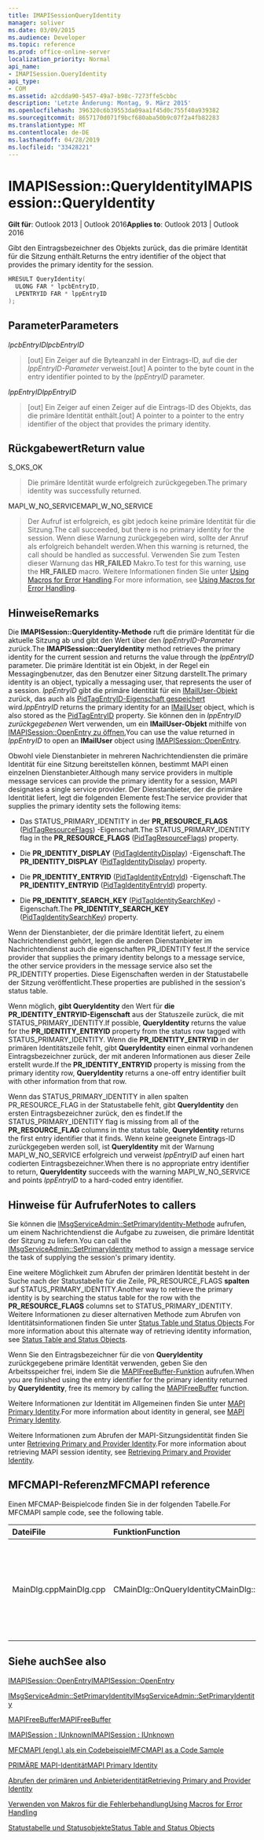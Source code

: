```yaml
---
title: IMAPISessionQueryIdentity
manager: soliver
ms.date: 03/09/2015
ms.audience: Developer
ms.topic: reference
ms.prod: office-online-server
localization_priority: Normal
api_name:
- IMAPISession.QueryIdentity
api_type:
- COM
ms.assetid: a2cdda90-5457-49a7-b98c-7273ffe5cbbc
description: 'Letzte Änderung: Montag, 9. März 2015'
ms.openlocfilehash: 396320c6b39553da09aa1f45d0c755f40a939382
ms.sourcegitcommit: 8657170d071f9bcf680aba50b9c07f2a4fb82283
ms.translationtype: MT
ms.contentlocale: de-DE
ms.lasthandoff: 04/28/2019
ms.locfileid: "33428221"
---
```

# <a name="imapisessionqueryidentity"></a><span data-ttu-id="f9c41-103">IMAPISession::QueryIdentity</span><span class="sxs-lookup"><span data-stu-id="f9c41-103">IMAPISession::QueryIdentity</span></span>

  
  
<span data-ttu-id="f9c41-104">**Gilt für**: Outlook 2013 | Outlook 2016</span><span class="sxs-lookup"><span data-stu-id="f9c41-104">**Applies to**: Outlook 2013 | Outlook 2016</span></span> 
  
<span data-ttu-id="f9c41-105">Gibt den Eintragsbezeichner des Objekts zurück, das die primäre Identität für die Sitzung enthält.</span><span class="sxs-lookup"><span data-stu-id="f9c41-105">Returns the entry identifier of the object that provides the primary identity for the session.</span></span>
  
```cpp
HRESULT QueryIdentity(
  ULONG FAR * lpcbEntryID,
  LPENTRYID FAR * lppEntryID
);
```

## <a name="parameters"></a><span data-ttu-id="f9c41-106">Parameter</span><span class="sxs-lookup"><span data-stu-id="f9c41-106">Parameters</span></span>

 <span data-ttu-id="f9c41-107">_lpcbEntryID_</span><span class="sxs-lookup"><span data-stu-id="f9c41-107">_lpcbEntryID_</span></span>
  
> <span data-ttu-id="f9c41-108">[out] Ein Zeiger auf die Byteanzahl in der Eintrags-ID, auf die der  _lppEntryID-Parameter_ verweist.</span><span class="sxs-lookup"><span data-stu-id="f9c41-108">[out] A pointer to the byte count in the entry identifier pointed to by the  _lppEntryID_ parameter.</span></span> 
    
 <span data-ttu-id="f9c41-109">_lppEntryID_</span><span class="sxs-lookup"><span data-stu-id="f9c41-109">_lppEntryID_</span></span>
  
> <span data-ttu-id="f9c41-110">[out] Ein Zeiger auf einen Zeiger auf die Eintrags-ID des Objekts, das die primäre Identität enthält.</span><span class="sxs-lookup"><span data-stu-id="f9c41-110">[out] A pointer to a pointer to the entry identifier of the object that provides the primary identity.</span></span>
    
## <a name="return-value"></a><span data-ttu-id="f9c41-111">Rückgabewert</span><span class="sxs-lookup"><span data-stu-id="f9c41-111">Return value</span></span>

<span data-ttu-id="f9c41-112">S_OK</span><span class="sxs-lookup"><span data-stu-id="f9c41-112">S_OK</span></span> 
  
> <span data-ttu-id="f9c41-113">Die primäre Identität wurde erfolgreich zurückgegeben.</span><span class="sxs-lookup"><span data-stu-id="f9c41-113">The primary identity was successfully returned.</span></span>
    
<span data-ttu-id="f9c41-114">MAPI_W_NO_SERVICE</span><span class="sxs-lookup"><span data-stu-id="f9c41-114">MAPI_W_NO_SERVICE</span></span> 
  
> <span data-ttu-id="f9c41-115">Der Aufruf ist erfolgreich, es gibt jedoch keine primäre Identität für die Sitzung.</span><span class="sxs-lookup"><span data-stu-id="f9c41-115">The call succeeded, but there is no primary identity for the session.</span></span> <span data-ttu-id="f9c41-116">Wenn diese Warnung zurückgegeben wird, sollte der Anruf als erfolgreich behandelt werden.</span><span class="sxs-lookup"><span data-stu-id="f9c41-116">When this warning is returned, the call should be handled as successful.</span></span> <span data-ttu-id="f9c41-117">Verwenden Sie zum Testen dieser Warnung das **HR_FAILED** Makro.</span><span class="sxs-lookup"><span data-stu-id="f9c41-117">To test for this warning, use the **HR_FAILED** macro.</span></span> <span data-ttu-id="f9c41-118">Weitere Informationen finden Sie unter [Using Macros for Error Handling](using-macros-for-error-handling.md).</span><span class="sxs-lookup"><span data-stu-id="f9c41-118">For more information, see [Using Macros for Error Handling](using-macros-for-error-handling.md).</span></span>
    
## <a name="remarks"></a><span data-ttu-id="f9c41-119">Hinweise</span><span class="sxs-lookup"><span data-stu-id="f9c41-119">Remarks</span></span>

<span data-ttu-id="f9c41-120">Die **IMAPISession::QueryIdentity-Methode** ruft die primäre Identität für die aktuelle Sitzung ab und gibt den Wert über den  _lppEntryID-Parameter_ zurück.</span><span class="sxs-lookup"><span data-stu-id="f9c41-120">The **IMAPISession::QueryIdentity** method retrieves the primary identity for the current session and returns the value through the  _lppEntryID_ parameter.</span></span> <span data-ttu-id="f9c41-121">Die primäre Identität ist ein Objekt, in der Regel ein Messagingbenutzer, das den Benutzer einer Sitzung darstellt.</span><span class="sxs-lookup"><span data-stu-id="f9c41-121">The primary identity is an object, typically a messaging user, that represents the user of a session.</span></span>  <span data-ttu-id="f9c41-122">_lppEntryID_ gibt die primäre Identität für ein [IMailUser-Objekt](imailuserimapiprop.md) zurück, das auch als [PidTagEntryID-Eigenschaft gespeichert](pidtagentryid-canonical-property.md) wird.</span><span class="sxs-lookup"><span data-stu-id="f9c41-122">_lppEntryID_ returns the primary identity for an [IMailUser](imailuserimapiprop.md) object, which is also stored as the [PidTagEntryID](pidtagentryid-canonical-property.md) property.</span></span> <span data-ttu-id="f9c41-123">Sie können den in _lppEntryID zurückgegebenen_ Wert verwenden, um ein **IMailUser-Objekt** mithilfe von [IMAPISession::OpenEntry zu öffnen.](imapisession-openentry.md)</span><span class="sxs-lookup"><span data-stu-id="f9c41-123">You can use the value returned in  _lppEntryID_ to open an **IMailUser** object using [IMAPISession::OpenEntry](imapisession-openentry.md).</span></span>
  
<span data-ttu-id="f9c41-124">Obwohl viele Dienstanbieter in mehreren Nachrichtendiensten die primäre Identität für eine Sitzung bereitstellen können, bestimmt MAPI einen einzelnen Dienstanbieter.</span><span class="sxs-lookup"><span data-stu-id="f9c41-124">Although many service providers in multiple message services can provide the primary identity for a session, MAPI designates a single service provider.</span></span> <span data-ttu-id="f9c41-125">Der Dienstanbieter, der die primäre Identität liefert, legt die folgenden Elemente fest:</span><span class="sxs-lookup"><span data-stu-id="f9c41-125">The service provider that supplies the primary identity sets the following items:</span></span>
  
- <span data-ttu-id="f9c41-126">Das STATUS_PRIMARY_IDENTITY in der **PR_RESOURCE_FLAGS** ([PidTagResourceFlags](pidtagresourceflags-canonical-property.md)) -Eigenschaft.</span><span class="sxs-lookup"><span data-stu-id="f9c41-126">The STATUS_PRIMARY_IDENTITY flag in the **PR_RESOURCE_FLAGS** ([PidTagResourceFlags](pidtagresourceflags-canonical-property.md)) property.</span></span>
    
- <span data-ttu-id="f9c41-127">Die **PR_IDENTITY_DISPLAY** ([PidTagIdentityDisplay](pidtagidentitydisplay-canonical-property.md)) -Eigenschaft.</span><span class="sxs-lookup"><span data-stu-id="f9c41-127">The **PR_IDENTITY_DISPLAY** ([PidTagIdentityDisplay](pidtagidentitydisplay-canonical-property.md)) property.</span></span>
    
- <span data-ttu-id="f9c41-128">Die **PR_IDENTITY_ENTRYID** ([PidTagIdentityEntryId](pidtagidentityentryid-canonical-property.md)) -Eigenschaft.</span><span class="sxs-lookup"><span data-stu-id="f9c41-128">The **PR_IDENTITY_ENTRYID** ([PidTagIdentityEntryId](pidtagidentityentryid-canonical-property.md)) property.</span></span>
    
- <span data-ttu-id="f9c41-129">Die **PR_IDENTITY_SEARCH_KEY** ([PidTagIdentitySearchKey](pidtagidentitysearchkey-canonical-property.md)) -Eigenschaft.</span><span class="sxs-lookup"><span data-stu-id="f9c41-129">The **PR_IDENTITY_SEARCH_KEY** ([PidTagIdentitySearchKey](pidtagidentitysearchkey-canonical-property.md)) property.</span></span>
    
<span data-ttu-id="f9c41-130">Wenn der Dienstanbieter, der die primäre Identität liefert, zu einem Nachrichtendienst gehört, legen die anderen Dienstanbieter im Nachrichtendienst auch die eigenschaften PR_IDENTITY fest.</span><span class="sxs-lookup"><span data-stu-id="f9c41-130">If the service provider that supplies the primary identity belongs to a message service, the other service providers in the message service also set the PR_IDENTITY properties.</span></span> <span data-ttu-id="f9c41-131">Diese Eigenschaften werden in der Statustabelle der Sitzung veröffentlicht.</span><span class="sxs-lookup"><span data-stu-id="f9c41-131">These properties are published in the session's status table.</span></span> 
  
<span data-ttu-id="f9c41-132">Wenn möglich, **gibt QueryIdentity** den Wert für **die PR_IDENTITY_ENTRYID-Eigenschaft** aus der Statuszeile zurück, die mit STATUS_PRIMARY_IDENTITY.</span><span class="sxs-lookup"><span data-stu-id="f9c41-132">If possible, **QueryIdentity** returns the value for the **PR_IDENTITY_ENTRYID** property from the status row tagged with STATUS_PRIMARY_IDENTITY.</span></span> <span data-ttu-id="f9c41-133">Wenn die **PR_IDENTITY_ENTRYID** in der primären Identitätszeile fehlt, gibt **QueryIdentity** einen einmal vorhandenen Eintragsbezeichner zurück, der mit anderen Informationen aus dieser Zeile erstellt wurde.</span><span class="sxs-lookup"><span data-stu-id="f9c41-133">If the **PR_IDENTITY_ENTRYID** property is missing from the primary identity row, **QueryIdentity** returns a one-off entry identifier built with other information from that row.</span></span> 
  
<span data-ttu-id="f9c41-134">Wenn das STATUS_PRIMARY_IDENTITY in allen spalten  PR_RESOURCE_FLAG in der Statustabelle fehlt, gibt **QueryIdentity** den ersten Eintragsbezeichner zurück, den es findet.</span><span class="sxs-lookup"><span data-stu-id="f9c41-134">If the STATUS_PRIMARY_IDENTITY flag is missing from all of the **PR_RESOURCE_FLAG** columns in the status table, **QueryIdentity** returns the first entry identifier that it finds.</span></span> <span data-ttu-id="f9c41-135">Wenn keine geeignete Eintrags-ID zurückgegeben werden soll, ist **QueryIdentity** mit der Warnung MAPI_W_NO_SERVICE erfolgreich und verweist  _lppEntryID_ auf einen hart codierten Eintragsbezeichner.</span><span class="sxs-lookup"><span data-stu-id="f9c41-135">When there is no appropriate entry identifier to return, **QueryIdentity** succeeds with the warning MAPI_W_NO_SERVICE and points  _lppEntryID_ to a hard-coded entry identifier.</span></span> 
  
## <a name="notes-to-callers"></a><span data-ttu-id="f9c41-136">Hinweise für Aufrufer</span><span class="sxs-lookup"><span data-stu-id="f9c41-136">Notes to callers</span></span>

<span data-ttu-id="f9c41-137">Sie können die [IMsgServiceAdmin::SetPrimaryIdentity-Methode](imsgserviceadmin-setprimaryidentity.md) aufrufen, um einem Nachrichtendienst die Aufgabe zu zuweisen, die primäre Identität der Sitzung zu liefern.</span><span class="sxs-lookup"><span data-stu-id="f9c41-137">You can call the [IMsgServiceAdmin::SetPrimaryIdentity](imsgserviceadmin-setprimaryidentity.md) method to assign a message service the task of supplying the session's primary identity.</span></span> 
  
<span data-ttu-id="f9c41-138">Eine weitere Möglichkeit zum Abrufen der primären Identität besteht in der Suche nach der Statustabelle für die Zeile, PR_RESOURCE_FLAGS **spalten** auf STATUS_PRIMARY_IDENTITY.</span><span class="sxs-lookup"><span data-stu-id="f9c41-138">Another way to retrieve the primary identity is by searching the status table for the row with the **PR_RESOURCE_FLAGS** columns set to STATUS_PRIMARY_IDENTITY.</span></span> <span data-ttu-id="f9c41-139">Weitere Informationen zu dieser alternativen Methode zum Abrufen von Identitätsinformationen finden Sie unter [Status Table und Status Objects](status-table-and-status-objects.md).</span><span class="sxs-lookup"><span data-stu-id="f9c41-139">For more information about this alternate way of retrieving identity information, see [Status Table and Status Objects](status-table-and-status-objects.md).</span></span>
  
<span data-ttu-id="f9c41-140">Wenn Sie den Eintragsbezeichner für die von **QueryIdentity** zurückgegebene primäre Identität verwenden, geben Sie den Arbeitsspeicher frei, indem Sie die [MAPIFreeBuffer-Funktion](mapifreebuffer.md) aufrufen.</span><span class="sxs-lookup"><span data-stu-id="f9c41-140">When you are finished using the entry identifier for the primary identity returned by **QueryIdentity**, free its memory by calling the [MAPIFreeBuffer](mapifreebuffer.md) function.</span></span> 
  
<span data-ttu-id="f9c41-141">Weitere Informationen zur Identität im Allgemeinen finden Sie unter [MAPI Primary Identity](mapi-primary-identity.md).</span><span class="sxs-lookup"><span data-stu-id="f9c41-141">For more information about identity in general, see [MAPI Primary Identity](mapi-primary-identity.md).</span></span> 
  
<span data-ttu-id="f9c41-142">Weitere Informationen zum Abrufen der MAPI-Sitzungsidentität finden Sie unter [Retrieving Primary and Provider Identity](retrieving-primary-and-provider-identity.md).</span><span class="sxs-lookup"><span data-stu-id="f9c41-142">For more information about retrieving MAPI session identity, see [Retrieving Primary and Provider Identity](retrieving-primary-and-provider-identity.md).</span></span> 
  
## <a name="mfcmapi-reference"></a><span data-ttu-id="f9c41-143">MFCMAPI-Referenz</span><span class="sxs-lookup"><span data-stu-id="f9c41-143">MFCMAPI reference</span></span>

<span data-ttu-id="f9c41-144">Einen MFCMAP-Beispielcode finden Sie in der folgenden Tabelle.</span><span class="sxs-lookup"><span data-stu-id="f9c41-144">For MFCMAPI sample code, see the following table.</span></span>
  
|<span data-ttu-id="f9c41-145">**Datei**</span><span class="sxs-lookup"><span data-stu-id="f9c41-145">**File**</span></span>|<span data-ttu-id="f9c41-146">**Funktion**</span><span class="sxs-lookup"><span data-stu-id="f9c41-146">**Function**</span></span>|<span data-ttu-id="f9c41-147">**Comment**</span><span class="sxs-lookup"><span data-stu-id="f9c41-147">**Comment**</span></span>|
|:-----|:-----|:-----|
|<span data-ttu-id="f9c41-148">MainDlg.cpp</span><span class="sxs-lookup"><span data-stu-id="f9c41-148">MainDlg.cpp</span></span>  <br/> |<span data-ttu-id="f9c41-149">CMainDlg::OnQueryIdentity</span><span class="sxs-lookup"><span data-stu-id="f9c41-149">CMainDlg::OnQueryIdentity</span></span>  <br/> |<span data-ttu-id="f9c41-150">MFCMAPI verwendet die **IMAPISession::QueryIdentity-Methode,** um den Adressbucheintrag für die primäre Identität der Sitzung zu öffnen.</span><span class="sxs-lookup"><span data-stu-id="f9c41-150">MFCMAPI uses the **IMAPISession::QueryIdentity** method to open the address book entry for the primary identity of the session.</span></span>  <br/> |
   
## <a name="see-also"></a><span data-ttu-id="f9c41-151">Siehe auch</span><span class="sxs-lookup"><span data-stu-id="f9c41-151">See also</span></span>



[<span data-ttu-id="f9c41-152">IMAPISession::OpenEntry</span><span class="sxs-lookup"><span data-stu-id="f9c41-152">IMAPISession::OpenEntry</span></span>](imapisession-openentry.md)
  
[<span data-ttu-id="f9c41-153">IMsgServiceAdmin::SetPrimaryIdentity</span><span class="sxs-lookup"><span data-stu-id="f9c41-153">IMsgServiceAdmin::SetPrimaryIdentity</span></span>](imsgserviceadmin-setprimaryidentity.md)
  
[<span data-ttu-id="f9c41-154">MAPIFreeBuffer</span><span class="sxs-lookup"><span data-stu-id="f9c41-154">MAPIFreeBuffer</span></span>](mapifreebuffer.md)
  
[<span data-ttu-id="f9c41-155">IMAPISession : IUnknown</span><span class="sxs-lookup"><span data-stu-id="f9c41-155">IMAPISession : IUnknown</span></span>](imapisessioniunknown.md)


[<span data-ttu-id="f9c41-156">MFCMAPI (engl.) als ein Codebeispiel</span><span class="sxs-lookup"><span data-stu-id="f9c41-156">MFCMAPI as a Code Sample</span></span>](mfcmapi-as-a-code-sample.md)
  
[<span data-ttu-id="f9c41-157">PRIMÄRE MAPI-Identität</span><span class="sxs-lookup"><span data-stu-id="f9c41-157">MAPI Primary Identity</span></span>](mapi-primary-identity.md)
  
[<span data-ttu-id="f9c41-158">Abrufen der primären und Anbieteridentität</span><span class="sxs-lookup"><span data-stu-id="f9c41-158">Retrieving Primary and Provider Identity</span></span>](retrieving-primary-and-provider-identity.md)
  
[<span data-ttu-id="f9c41-159">Verwenden von Makros für die Fehlerbehandlung</span><span class="sxs-lookup"><span data-stu-id="f9c41-159">Using Macros for Error Handling</span></span>](using-macros-for-error-handling.md)
  
[<span data-ttu-id="f9c41-160">Statustabelle und Statusobjekte</span><span class="sxs-lookup"><span data-stu-id="f9c41-160">Status Table and Status Objects</span></span>](status-table-and-status-objects.md)

